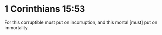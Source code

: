 # 1 Corinthians 15:53

For this corruptible must put on incorruption, and this mortal [must] put on immortality.